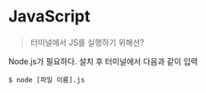# JavaScript

> 터미널에서 JS를 실행하기 위해선?

Node.js가 필요하다. 설치 후 터미널에서 다음과 같이 입력

```shell
$ node [파일 이름].js
```

